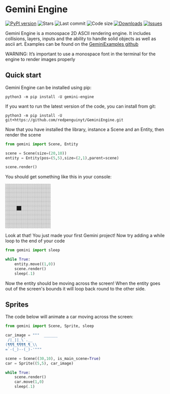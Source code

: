 # Gemini Engine

[![PyPI version](https://img.shields.io/pypi/v/gemini-engine?logo=pypi)](https://pypi.org/project/gemini-engine) ![Stars](https://img.shields.io/github/stars/redpenguinyt/GeminiEngine?color=yellow) ![Last commit](https://img.shields.io/github/last-commit/redpenguinyt/geminiengine) ![Code size](https://img.shields.io/github/languages/code-size/redpenguinyt/GeminiEngine) [![Downloads](https://img.shields.io/pypi/dm/gemini-engine)](https://pypi.org/project/gemini-engine) [![Issues](https://img.shields.io/github/issues/redpenguinyt/geminiengine)](https://github.com/redpenguinyt/GeminiEngine/issues)

Gemini Engine is a monospace 2D ASCII rendering engine. It includes collisions, layers, inputs and the ability to handle solid objects as well as ascii art. Examples can be found on the [GeminiExamples github](https://github.com/redpenguinyt/GeminiExamples)

WARNING: It’s important to use a monospace font in the terminal for the engine to render images properly

## Quick start

Gemini Engine can be installed using pip:

```
python3 -m pip install -U gemini-engine
```

If you want to run the latest version of the code, you can install from git:

```
python3 -m pip install -U git+https://github.com/redpenguinyt/GeminiEngine.git
```

Now that you have installed the library, instance a Scene and an Entity, then render the scene

```python
from gemini import Scene, Entity

scene = Scene(size=(20,10))
entity = Entity(pos=(5,5),size=(2,1),parent=scene)

scene.render()
```

You should get something like this in your console:
```
░░░░░░░░░░░░░░░░░░░░
░░░░░░░░░░░░░░░░░░░░
░░░░░░░░░░░░░░░░░░░░
░░░░░░░░░░░░░░░░░░░░
░░░░░░░░░░░░░░░░░░░░
░░░░░██░░░░░░░░░░░░░
░░░░░░░░░░░░░░░░░░░░
░░░░░░░░░░░░░░░░░░░░
░░░░░░░░░░░░░░░░░░░░
░░░░░░░░░░░░░░░░░░░░
```
Look at that! You just made your first Gemini project! Now try adding a while loop to the end of your code
```python
from gemini import sleep

while True:
	entity.move((1,0))
	scene.render()
	sleep(.1)
```

Now the entity should be moving across the screen! When the entity goes out of the screen's bounds it will loop back round to the other side.

## Sprites

The code below will animate a car moving across the screen:
```python
from gemini import Scene, Sprite, sleep

car_image = """  ______
 /|_||_\`.__
(¶¶¶_¶¶¶¶_¶_\\
=`-(_)--(_)-'"""

scene = Scene((30,10), is_main_scene=True)
car = Sprite((5,5), car_image)

while True:
	scene.render()
	car.move(1,0)
	sleep(.1)
```